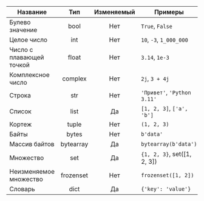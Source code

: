 
| Название                 |    Тип    | Изменяемый | Примеры                     |
| ------------------------ | :-------: | :--------: | --------------------------- |
| Булево значение          |   bool    |    Нет     | `True`, `False`             |
| Целое число              |    int    |    Нет     | `10`, `-3`, `1_000_000`     |
| Число с плавающей точкой |   float   |    Нет     | `3.14`, `1e-3`              |
| Комплексное число        |  complex  |    Нет     | `2j`, `3 + 4j`              |
| Строка                   |    str    |    Нет     | `'Привет'`, `'Python 3.11'` |
| Список                   |   list    |     Да     | `[1, 2, 3]`, `['a', 'b']`   |
| Кортеж                   |   tuple   |    Нет     | `(1, 2, 3)`                 |
| Байты                    |   bytes   |    Нет     | `b'data'`                   |
| Массив байтов            | bytearray |     Да     | `bytearray(b'data')`        |
| Множество                |    set    |     Да     | `{1, 2, 3}`, set([1, 2, 3]) |
| Неизменяемое множество   | frozenset |    Нет     | `frozenset([1, 2])`         |
| Словарь                  |   dict    |     Да     | `{'key': 'value'}`          |
